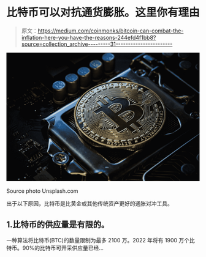 # 比特币可以对抗通货膨胀。这里你有理由

> 原文：<https://medium.com/coinmonks/bitcoin-can-combat-the-inflation-here-you-have-the-reasons-244efd4f1bb8?source=collection_archive---------31----------------------->

![](img/bb58c0388e627e2519a9e86883e259bc.png)

Source photo Unsplash.com

出于以下原因，比特币是比黄金或其他传统资产更好的通胀对冲工具。

## 1.比特币的供应量是有限的。

一种算法将比特币(BTC)的数量限制为最多 2100 万。2022 年将有 1900 万个比特币。90%的比特币可开采供应量已经…